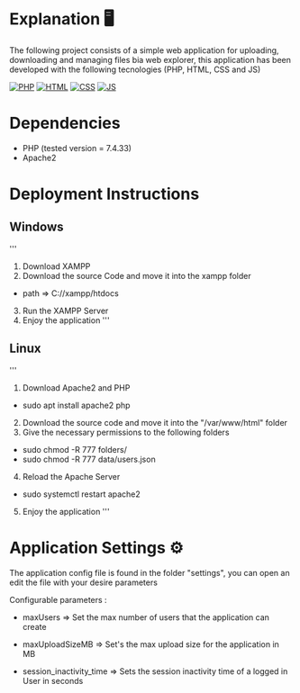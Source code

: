 # Explanation 🖥
The following project consists of a simple web application for uploading, 
downloading and managing files bia web explorer, this application has been 
developed with the following tecnologies (PHP, HTML, CSS and JS)

[![PHP](https://img.shields.io/badge/PHP-777BB4?style=for-the-badge&logo=php&logoColor=white)]()
[![HTML](https://img.shields.io/badge/HTML5-E34F26?style=for-the-badge&logo=html5&logoColor=white)]()
[![CSS](https://img.shields.io/badge/CSS3-1572B6?style=for-the-badge&logo=css3&logoColor=white)]()
[![JS](https://img.shields.io/badge/JavaScript-F7DF1E?style=for-the-badge&logo=javascript&logoColor=black)]()

# Dependencies
- PHP (tested version = 7.4.33)
- Apache2

# Deployment Instructions
## Windows
'''
1. Download XAMPP
2. Download the source Code and move it into the xampp folder
  - path => C://xampp/htdocs

3. Run the XAMPP Server
4. Enjoy the application
'''
## Linux
'''
1. Download Apache2 and PHP
- sudo apt install apache2 php

2. Download the source code and move it into the "/var/www/html" folder
3. Give the necessary permissions to the following folders
- sudo chmod -R 777 folders/
- sudo chmod -R 777 data/users.json

4. Reload the Apache Server
- sudo systemctl restart apache2

5. Enjoy the application
'''

# Application Settings ⚙
The application config file is found in the folder "settings", you can open an edit the file with your desire parameters

Configurable parameters :

- maxUsers => Set the max number of users that the application can create

- maxUploadSizeMB => Set's the max upload size for the application in MB

- session_inactivity_time => Sets the session inactivity time of a logged in User in seconds

